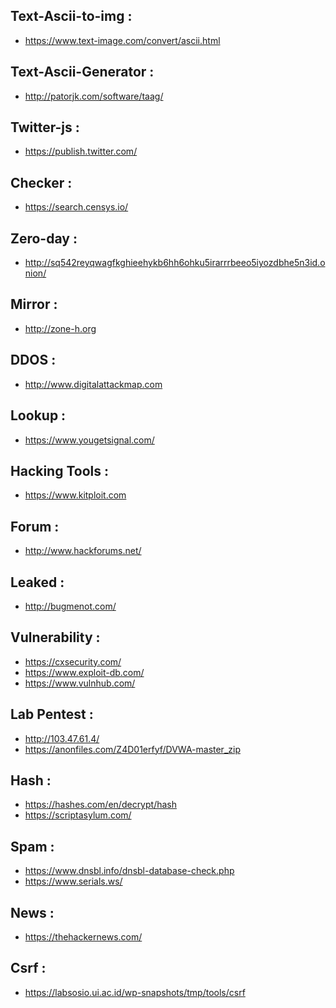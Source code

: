 Text-Ascii-to-img : 
---------

* https://www.text-image.com/convert/ascii.html


Text-Ascii-Generator :
---------

* http://patorjk.com/software/taag/


Twitter-js :
---------

* https://publish.twitter.com/


Checker :
---------

* https://search.censys.io/


Zero-day :
---------

* http://sq542reyqwagfkghieehykb6hh6ohku5irarrrbeeo5iyozdbhe5n3id.onion/


Mirror :
---------

* http://zone-h.org


DDOS :
---------

* http://www.digitalattackmap.com


Lookup :
---------

* https://www.yougetsignal.com/


Hacking Tools :
---------

* https://www.kitploit.com


Forum :
---------

* http://www.hackforums.net/


Leaked :
---------

* http://bugmenot.com/


Vulnerability :
---------

* https://cxsecurity.com/
* https://www.exploit-db.com/
* https://www.vulnhub.com/


Lab Pentest :
---------

* http://103.47.61.4/
* https://anonfiles.com/Z4D01erfyf/DVWA-master_zip


Hash :
---------

* https://hashes.com/en/decrypt/hash
* https://scriptasylum.com/


Spam :
---------

* https://www.dnsbl.info/dnsbl-database-check.php
* https://www.serials.ws/


News :
---------

* https://thehackernews.com/


Csrf :
---------

* https://labsosio.ui.ac.id/wp-snapshots/tmp/tools/csrf
